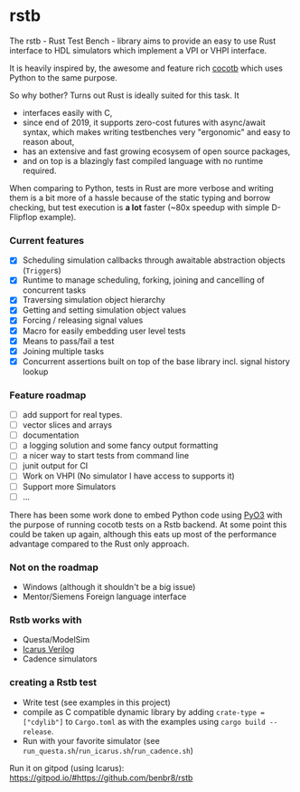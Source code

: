 # rstb
The rstb - Rust Test Bench - library aims to provide an easy to use Rust interface to HDL simulators which implement a VPI or VHPI interface.

It is heavily inspired by, the awesome and feature rich [cocotb](https://github.com/cocotb/cocotb) which uses Python to the same purpose.

So why bother? Turns out Rust is ideally suited for this task. It
* interfaces easily with C,
* since end of 2019, it supports zero-cost futures with async/await syntax, which makes writing testbenches very "ergonomic" and easy to reason about,
* has an extensive and fast growing ecosysem of open source packages,
* and on top is a blazingly fast compiled language with no runtime required.

When comparing to Python, tests in Rust are more verbose and writing them is a bit more of a hassle because of the static typing and borrow checking, but test execution is **a lot** faster (~80x speedup with simple D-Flipflop example).

### Current features
- [x] Scheduling simulation callbacks through awaitable abstraction objects (`Trigger`s)
- [x] Runtime to manage scheduling, forking, joining and cancelling of concurrent tasks
- [x] Traversing simulation object hierarchy
- [x] Getting and setting simulation object values
- [x] Forcing / releasing signal values
- [x] Macro for easily embedding user level tests
- [x] Means to pass/fail a test
- [x] Joining multiple tasks
- [x] Concurrent assertions built on top of the base library incl. signal history lookup

### Feature roadmap
- [ ] add support for real types.
- [ ] vector slices and arrays
- [ ] documentation
- [ ] a logging solution and some fancy output formatting
- [ ] a nicer way to start tests from command line
- [ ] junit output for CI
- [ ] Work on VHPI (No simulator I have access to supports it)
- [ ] Support more Simulators
- [ ] ...

There has been some work done to embed Python code using [PyO3](https://github.com/PyO3/pyo3) with the purpose of running cocotb tests on a Rstb backend. At some point this could be taken up again, although this eats up most of the performance advantage compared to the Rust only approach.

### Not on the roadmap
* Windows (although it shouldn't be a big issue)
* Mentor/Siemens Foreign language interface

### Rstb works with
* Questa/ModelSim
* [Icarus Verilog](https://github.com/steveicarus/iverilog)
* Cadence simulators

### creating a Rstb test
* Write test (see examples in this project)
* compile as C compatible dynamic library by adding `crate-type = ["cdylib"]` to `Cargo.toml` as with the examples using `cargo build --release`.
* Run with your favorite simulator (see `run_questa.sh`/`run_icarus.sh`/`run_cadence.sh`)

Run it on gitpod (using Icarus): https://gitpod.io/#https://github.com/benbr8/rstb

